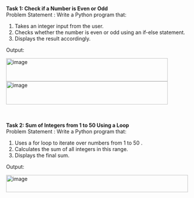 <B>Task 1: Check if a Number is Even or Odd</B> <Br>
Problem Statement : Write a Python program that: 
1. Takes an integer input from the user.
2. Checks whether the number is even or odd using an if-else statement.
3. Displays the result accordingly.

Output:

<img width="441" height="63" alt="image" src="https://github.com/user-attachments/assets/79e07531-f965-4b05-9590-5deb60c8996a" />
<img width="441" height="63" alt="image" src="https://github.com/user-attachments/assets/396f5489-8a8f-4d41-94d5-054e7352e7bb" />

<Br><Br>
<B>Task 2: Sum of Integers from 1 to 50 Using a Loop</B> <Br>
Problem Statement : Write a Python program that: <Br>
1. Uses a for loop to iterate over numbers from 1 to 50 .
2. Calculates the sum of all integers in this range.
3. Displays the final sum.

Output:

<img width="496" height="47" alt="image" src="https://github.com/user-attachments/assets/817357b8-974c-4932-ad86-484b3f447147" />

